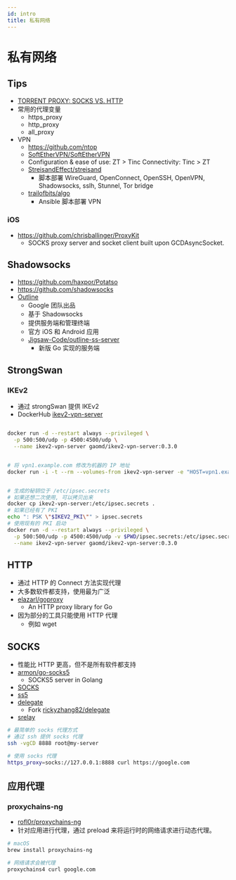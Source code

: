 ```yaml
---
id: intro
title: 私有网络
---
```


# 私有网络

## Tips

- [TORRENT PROXY: SOCKS VS. HTTP](https://www.best-bittorrent-vpn.com/socks-vs-http-proxy-for-torrents.html)
- 常用的代理变量
  - https_proxy
  - http_proxy
  - all_proxy
- VPN
  - https://github.com/ntop
  - [SoftEtherVPN/SoftEtherVPN](https://github.com/SoftEtherVPN/SoftEtherVPN)
  - Configuration & ease of use: ZT > Tinc Connectivity: Tinc > ZT
  - [StreisandEffect/streisand](https://github.com/StreisandEffect/streisand)
    - 脚本部署 WireGuard, OpenConnect, OpenSSH, OpenVPN, Shadowsocks, sslh, Stunnel, Tor bridge
  - [trailofbits/algo](https://github.com/trailofbits/algo)
    - Ansible 脚本部署 VPN

### iOS

- https://github.com/chrisballinger/ProxyKit
  - SOCKS proxy server and socket client built upon GCDAsyncSocket.

## Shadowsocks

- https://github.com/haxpor/Potatso
- https://github.com/shadowsocks
- [Outline](https://www.getoutline.org)
  - Google 团队出品
  - 基于 Shadowsocks
  - 提供服务端和管理终端
  - 官方 iOS 和 Android 应用
  - [Jigsaw-Code/outline-ss-server](https://github.com/Jigsaw-Code/outline-ss-server)
    - 新版 Go 实现的服务端

## StrongSwan

### IKEv2

- 通过 strongSwan 提供 IKEv2
- DockerHub [ikev2-vpn-server](https://hub.docker.com/r/gaomd/ikev2-vpn-server)

```bash

docker run -d --restart always --privileged \
  -p 500:500/udp -p 4500:4500/udp \
  --name ikev2-vpn-server gaomd/ikev2-vpn-server:0.3.0


# 将 vpn1.example.com 修改为机器的 IP 地址
docker run -i -t --rm --volumes-from ikev2-vpn-server -e "HOST=vpn1.example.com" gaomd/ikev2-vpn-server:0.3.0 generate-mobileconfig > ikev2-vpn.mobileconfig


# 生成的秘钥位于 /etc/ipsec.secrets
# 如果还想二次使用, 可以拷贝出来
docker cp ikev2-vpn-server:/etc/ipsec.secrets .
# 如果已经有了 PKI
echo ": PSK \"$IKEV2_PKI\"" > ipsec.secrets
# 使用现有的 PKI 启动
docker run -d --restart always --privileged \
  -p 500:500/udp -p 4500:4500/udp -v $PWD/ipsec.secrets:/etc/ipsec.secrets  \
  --name ikev2-vpn-server gaomd/ikev2-vpn-server:0.3.0

```

## HTTP

- 通过 HTTP 的 Connect 方法实现代理
- 大多数软件都支持，使用最为广泛
- [elazarl/goproxy](https://github.com/elazarl/goproxy)
  - An HTTP proxy library for Go
- 因为部分的工具只能使用 HTTP 代理
  - 例如 wget

## SOCKS

- 性能比 HTTP 更高，但不是所有软件都支持
- [armon/go-socks5](https://github.com/armon/go-socks5)
  - SOCKS5 server in Golang
- [SOCKS](https://zh.wikipedia.org/wiki/SOCKS)
- [ss5](http://ss5.sourceforge.net/)
- [delegate](http://www.delegate.org/)
  - Fork [rickyzhang82/delegate](https://github.com/rickyzhang82/delegate)
- [srelay](http://socks-relay.sourceforge.net/)

```bash
# 最简单的 socks 代理方式
# 通过 ssh 提供 socks 代理
ssh -vgCD 8888 root@my-server

# 使用 socks 代理
https_proxy=socks://127.0.0.1:8888 curl https://google.com
```

## 应用代理

### proxychains-ng

- [rofl0r/proxychains-ng](https://github.com/rofl0r/proxychains-ng)
- 针对应用进行代理，通过 preload 来将运行时的网络请求进行动态代理。

```bash
# macOS
brew install proxychains-ng

# 网络请求会被代理
proxychains4 curl google.com
```
